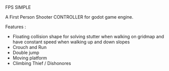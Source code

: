 FPS SIMPLE

A First Person Shooter CONTROLLER for godot game engine. 

Features :

- Floating collision shape for solving stutter when walking on gridmap and have constant speed when walking up and down slopes
- Crouch and Run
- Double jump
- Moving platform
- Climbing Thief / Dishonores


